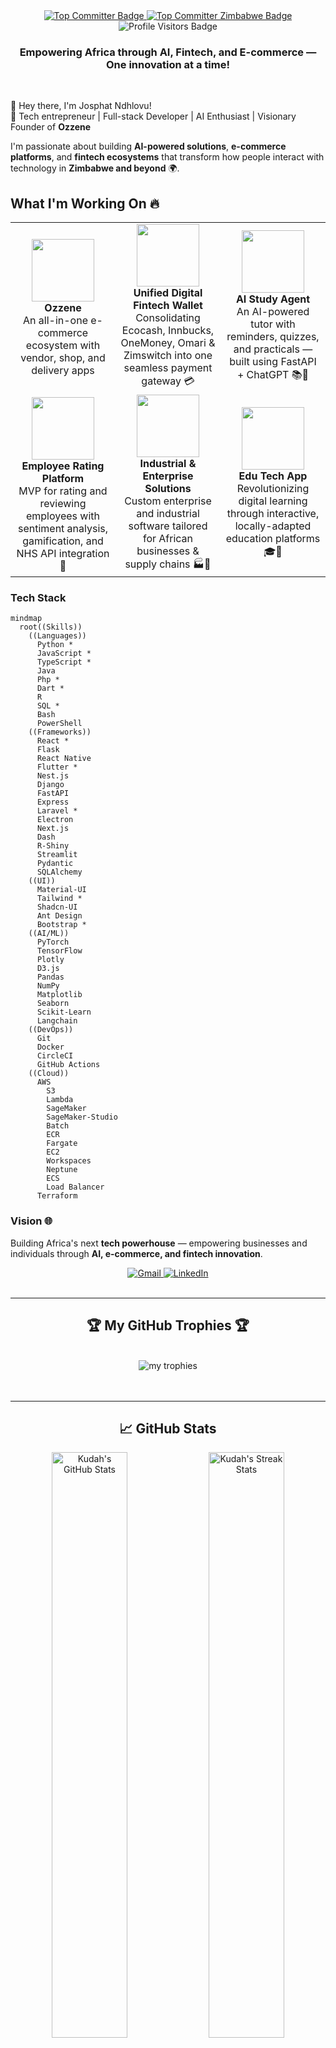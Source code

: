 <div align="center">
  <a href="https://user-badge.committers.top/zimbabwe_public/eisax" target="_blank">
    <img src="https://user-badge.committers.top/zimbabwe_public/eisax.svg" alt="Top Committer Badge"/>
  </a>


  <a href="https://user-badge.committers.top/zimbabwe_public/eisax" target="_blank">
    <img src="https://img.shields.io/badge/🏆_%233_Top_Committer_In_Zimbabwe-red?style=for-the-badge&labelColor=000000" alt="Top Committer Zimbabwe Badge"/>
  </a>


  <img src="https://visitor-badge.laobi.icu/badge?page_id=eisax.eisax" alt="Profile Visitors Badge"/>
</div>



<h3 align="center">Empowering Africa through AI, Fintech, and E-commerce — One innovation at a time!</h3>
<br/>
<div align="start">

👋 Hey there, I'm Josphat Ndhlovu!  
🚀 Tech entrepreneur | Full-stack Developer | AI Enthusiast | Visionary Founder of **Ozzene**  

I'm passionate about building **AI-powered solutions**, **e-commerce platforms**, and **fintech ecosystems** that transform how people interact with technology in **Zimbabwe and beyond** 🌍.

## What I'm Working On 🔥

<table>
  <tr>
    <td align="center" width="33%">
      <img src="https://user-images.githubusercontent.com/74038190/216655813-c9147cb2-cfee-4a9f-98ed-6d0293897b3a.png" width="100" /><br>
      <strong>Ozzene</strong><br>
      An all-in-one e-commerce ecosystem with vendor, shop, and delivery apps
    </td>
    <td align="center" width="33%">
      <img src="https://user-images.githubusercontent.com/74038190/212257460-738ff738-247f-4445-a718-cdd0ca76e2db.gif" width="100" /><br>
      <strong>Unified Digital Fintech Wallet</strong><br>
      Consolidating Ecocash, Innbucks, OneMoney, Omari & Zimswitch into one seamless payment gateway 💳
    </td>
    <td align="center" width="33%">
      <img src="https://user-images.githubusercontent.com/74038190/234602337-7b02f160-0fd0-460f-83d1-f86e3b98880a.png" width="100" /><br>
      <strong>AI Study Agent</strong><br>
      An AI-powered tutor with reminders, quizzes, and practicals — built using FastAPI + ChatGPT 📚🤖
    </td>
  </tr>
  <tr>
    <td align="center" width="33%">
      <img src="https://user-images.githubusercontent.com/74038190/234603503-f08e770f-f35d-489e-84fd-4b8fdd04cb04.png" width="100" /><br>
      <strong>Employee Rating Platform</strong><br>
      MVP for rating and reviewing employees with sentiment analysis, gamification, and NHS API integration 🌟
    </td>
    <td align="center" width="33%">
      <img src="https://user-images.githubusercontent.com/74038190/234604203-133df31b-3e91-4747-b041-3f20be90f0cf.png" width="100" /><br>
      <strong>Industrial & Enterprise Solutions</strong><br>
      Custom enterprise and industrial software tailored for African businesses & supply chains 🏭💼
    </td>
    <td align="center" width="33%">
      <img src="https://user-images.githubusercontent.com/74038190/234660000-d2fbbf94-65e4-4d85-bbd1-891a2c7276be.png" width="100" /><br>
      <strong>Edu Tech App</strong><br>
      Revolutionizing digital learning through interactive, locally-adapted education platforms 🎓📱
    </td>
  </tr>
</table>



### Tech Stack 

```mermaid
mindmap
  root((Skills))
    ((Languages))
      Python *
      JavaScript *
      TypeScript *
      Java
      Php *
      Dart *
      R
      SQL *
      Bash
      PowerShell
    ((Frameworks))
      React *
      Flask
      React Native
      Flutter *
      Nest.js
      Django
      FastAPI
      Express
      Laravel *
      Electron
      Next.js
      Dash
      R-Shiny
      Streamlit
      Pydantic
      SQLAlchemy
    ((UI))
      Material-UI
      Tailwind *
      Shadcn-UI
      Ant Design
      Bootstrap *
    ((AI/ML))
      PyTorch
      TensorFlow
      Plotly
      D3.js
      Pandas
      NumPy
      Matplotlib
      Seaborn
      Scikit-Learn
      Langchain
    ((DevOps))
      Git
      Docker
      CircleCI
      GitHub Actions
    ((Cloud))
      AWS
        S3
        Lambda
        SageMaker
        SageMaker-Studio
        Batch
        ECR
        Fargate
        EC2
        Workspaces
        Neptune
        ECS
        Load Balancer
      Terraform
``` 

### Vision 🌐
Building Africa's next **tech powerhouse** — empowering businesses and individuals through **AI, e-commerce, and fintech innovation**.

<div align="center"> 
  <a href="mailto:kudahndhlovu@ozzene.co.zw">
    <img src="https://img.shields.io/badge/Gmail-333333?style=for-the-badge&logo=gmail&logoColor=red" alt="Gmail" />
  </a>
  
  <a href="https://www.linkedin.com/in/kudah-ndhlovu-3115a7236/" target="_blank">
    <img src="https://img.shields.io/badge/LinkedIn-0077B5?style=for-the-badge&logo=linkedin&logoColor=white" alt="LinkedIn" />
  </a>
</div>

<br/>
<hr/>
<div align="center">
  <h2>🏆 My GitHub Trophies 🏆 </h2>
  <br>
  <img alt="my trophies" src="https://github-profile-trophy.vercel.app/?username=eisax&theme=radical&no-frame=false&no-bg=true&margin-w=4" />
<br/><br/><br/>
</div>
<hr/>


<!-- GitHub Stats Section -->
<h2 align="center">📈 GitHub Stats</h2>
<div align="center">
  <img src="https://github-readme-stats.vercel.app/api?username=eisax&show_icons=true&count_private=true&hide_border=true&title_color=60a5fa&icon_color=2563eb&text_color=ffffff&bg_color=0d1117" alt="Kudah's GitHub Stats" width="49%" />
  <img src="https://github-readme-streak-stats-salesp07.vercel.app/?user=eisax&count_private=true&hide_border=true&theme=react&background=0d1117" alt="Kudah's Streak Stats" width="49%" />
</div>



<br>
<div align=center>
  <img width=325 align="center" src="https://github-readme-stats-salesp07.vercel.app/api/top-langs/?username=eisax&hide=HTML&langs_count=3&layout=compact&theme=react&border_radius=10&size_weight=0.5&count_weight=0.5&exclude_repo=github-readme-stats" alt="top langs" />
</div>

<br/>
<hr/>
<br/>
<h1 align="center">
    <img src="https://readme-typing-svg.herokuapp.com/?font=Righteous&size=35&center=true&vCenter=true&width=600&height=70&duration=6000&lines=✨+Thank+You+for+Stopping+By!+✨;🙌+I'm+grateful+you+visited+my+GitHub+page!;+Let's+build+something+amazing+together!;" />
</h1>
<br/>
